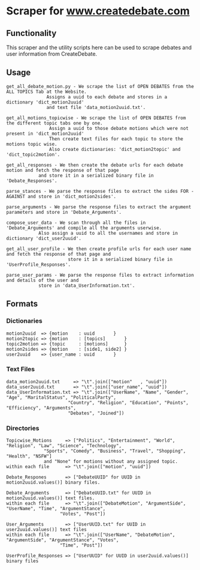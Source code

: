 # Scraper for www.createdebate.com

## Functionality
This scraper and the utility scripts here can be used to scrape debates and user information from CreateDebate.

## Usage
	get_all_debate_motion.py - We scrape the list of OPEN DEBATES from the ALL TOPICS Tab at the Website.
				   Assigns a uuid to each debate and stores in a dictionary 'dict_motion2uuid' 
				   and text file 'data_motion2uuid.txt'.

	get_all_motions_topicwise - We scrape the list of OPEN DEBATES from the different topic tabs one by one.
				    Assign a uuid to those debate motions which were not present in 'dict_motion2uuid'
				    Then create text files for each topic to store the motions topic wise.
				    Also create dictionaries: 'dict_motion2topic' and 'dict_topic2motion'.

	get_all_responses - We then create the debate urls for each debate motion and fetch the response of that page
			    and store it in a serialized binary file in 'Debate_Responses'.

	parse_stances - We parse the response files to extract the sides FOR - AGAINST and store in 'dict_motion2sides'.

	parse_arguments - We parse the response files to extract the argument parameters and store in 'Debate_Arguments'.

	compose_user_data - We scan through all the files in 'Debate_Arguments' and compile all the arguments userwise.
			    Also assign a uuid to all the usernames and store in dictionary 'dict_user2uuid'.

	get_all_user_profile - We then create profile urls for each user name and fetch the response of that page and 
	                       store it in a serialized binary file in 'UserProfile_Responses'.

	parse_user_params - We parse the response files to extract information and details of the user and 
			    store in 'data_UserInformation.txt'.

## Formats

### Dictionaries
	motion2uuid  => {motion    : uuid 		}
	motion2topic => {motion    : [topics]		}
	topic2motion => {topic     : [motions]		}
	motion2sides => {motion    : [side1, side2]	}
	user2uuid    => {user_name : uuid 		}

### Text Files
	data_motion2uuid.txt 	 => "\t".join(["motion"   , "uuid"])
	data_user2uuid.txt   	 => "\t".join(["user_name", "uuid"])
	data_UserInformation.txt => "\t".join(["UserName", "Name", "Gender", "Age", "MaritalStatus", "PoliticalParty",
					       "Country", "Religion", "Education", "Points", "Efficiency", "Arguments",
					       "Debates", "Joined"])

### Directories
	Topicwise_Motions     => ["Politics", "Entertainment", "World", "Religion", "Law", "Science", "Technology", 
				  "Sports", "Comedy", "Business", "Travel", "Shopping", "Health", "NSFW"] 
				  and "None" for motions without any assigned topic.	 				  
	within each file      => "\t".join(["motion", "uuid"])

	Debate_Respones       => ["DebateUUID" for UUID in motion2uuid.values()] binary files.

	Debate_Arguments      => ["DebateUUID.txt" for UUID in motion2uuid.values()] text files.
	within each file      => "\t".join(["DebateMotion", "ArgumentSide", "UserName", "Time", "ArgumentStance", 
					    "Votes", "Post"])

	User_Arguments        => ["UserUUID.txt" for UUID in user2uuid.values()] text files
	within each file      => "\t".join(["UserName", "DebateMotion", "ArgumentSide", "ArgumentStance", "Votes",
					    "Time", "Post"])

	UserProfile_Responses => ["UserUUID" for UUID in user2uuid.values()] binary files




